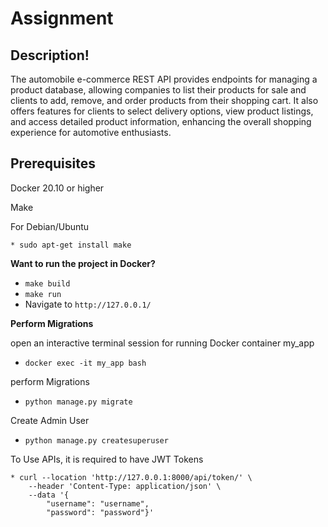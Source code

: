 # Assignment

Description!
---------
The automobile e-commerce REST API provides endpoints for managing a product database, allowing companies to list their products for sale and clients to add, remove, and order products from their shopping cart. It also offers features for clients to select delivery options, view product listings, and access detailed product information, enhancing the overall shopping experience for automotive enthusiasts.

Prerequisites
---------
Docker 20.10 or higher

Make

For Debian/Ubuntu

    * sudo apt-get install make 



**Want to run the project in Docker?**

- ```make build```
- ```make run```
- Navigate to ```http://127.0.0.1/```

**Perform Migrations**

open an interactive terminal session for  running Docker container my_app
- ```docker exec -it my_app bash```

perform Migrations
- ```python manage.py migrate```

Create Admin User
- ```python manage.py createsuperuser```

To Use APIs, it is required to have JWT Tokens

    * curl --location 'http://127.0.0.1:8000/api/token/' \
        --header 'Content-Type: application/json' \
        --data '{
            "username": "username",
            "password": "password"}'




